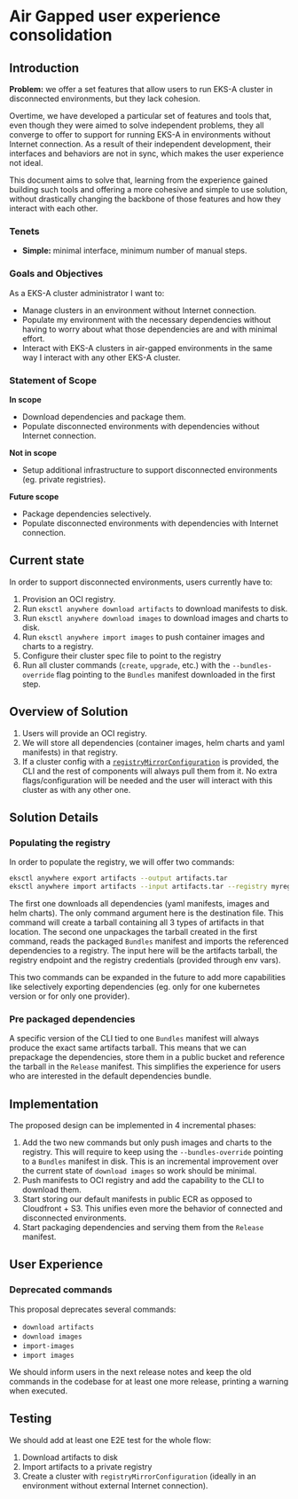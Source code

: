 # Air Gapped user experience consolidation

## Introduction

**Problem:** we offer a set features that allow users to run EKS-A cluster in disconnected environments, but they lack cohesion.

Overtime, we have developed a particular set of features and tools that, even though they were aimed to solve independent problems, they all converge to offer to support for running EKS-A in environments without Internet connection.
As a result of their independent development, their interfaces and behaviors are not in sync, which makes the user experience not ideal.

This document aims to solve that, learning from the experience gained building such tools and offering a more cohesive and simple to use solution, without drastically changing the backbone of those features and how they interact with each other.

### Tenets

* ****Simple:**** minimal interface, minimum number of manual steps.

### Goals and Objectives

As a EKS-A cluster administrator I want to:

* Manage clusters in an environment without Internet connection.
* Populate my environment with the necessary dependencies without having to worry about what those dependencies are and with minimal effort.
* Interact with EKS-A clusters in air-gapped environments in the same way I interact with any other EKS-A cluster.

### Statement of Scope

**In scope**
* Download dependencies and package them.
* Populate disconnected environments with dependencies without Internet connection.

**Not in scope**
* Setup additional infrastructure to support disconnected environments (eg. private registries).

**Future scope**
* Package dependencies selectively.
* Populate disconnected environments with dependencies with Internet connection.
 
## Current state
In order to support disconnected environments, users currently have to:
1. Provision an OCI registry.
1. Run `eksctl anywhere download artifacts` to download manifests to disk.
1. Run `eksctl anywhere download images` to download images and charts to disk.
1. Run `eksctl anywhere import images` to push container images and charts to a registry.
1. Configure their cluster spec file to point to the registry 
1. Run all cluster commands (`create`, `upgrade`, etc.) with the `--bundles-override` flag pointing to the `Bundles` manifest downloaded in the first step.

## Overview of Solution
1. Users will provide an OCI registry.
1. We will store all dependencies (container images, helm charts and yaml manifests) in that registry.
1. If a cluster config with a [`registryMirrorConfiguration`](https://github.com/aws/eks-anywhere/blob/main/pkg/api/v1alpha1/cluster_types.go#L51) is provided, the CLI and the rest of components will always pull them from it.
No extra flags/configuration will be needed and the user will interact with this cluster as with any other one.

## Solution Details

### Populating the registry

In order to populate the registry, we will offer two commands:
```sh
eksctl anywhere export artifacts --output artifacts.tar
eksctl anywhere import artifacts --input artifacts.tar --registry myregistry.com
```

The first one downloads all dependencies (yaml manifests, images and helm charts). The only command argument here is the destination file. This command will create a tarball containing all 3 types of artifacts in that location.
The second one unpackages the tarball created in the first command, reads the packaged `Bundles` manifest and imports the referenced dependencies to a registry. The input here will be the artifacts tarball, the registry endpoint and the registry credentials (provided through env vars).

This two commands can be expanded in the future to add more capabilities like selectively exporting dependencies (eg. only for one kubernetes version or for only one provider).

### Pre packaged dependencies

A specific version of the CLI tied to one `Bundles` manifest will always produce the exact same artifacts tarball.
This means that we can prepackage the dependencies, store them in a public bucket and reference the tarball in the `Release` manifest.
This simplifies the experience for users who are interested in the default dependencies bundle.

## Implementation

The proposed design can be implemented in 4 incremental phases:
1. Add the two new commands but only push images and charts to the registry. This will require to keep using the `--bundles-override` pointing to a `Bundles` manifest in disk. This is an incremental improvement over the current state of `download images` so work should be minimal.
2. Push manifests to OCI registry and add the capability to the CLI to download them.
3. Start storing our default manifests in public ECR as opposed to Cloudfront + S3. This unifies even more the behavior of connected and disconnected environments.
4. Start packaging dependencies and serving them from the `Release` manifest.

## User Experience

### Deprecated commands
This proposal deprecates several commands:
* `download artifacts`
* `download images`
* `import-images`
* `import images`

We should inform users in the next release notes and keep the old commands in the codebase for at least one more release, printing a warning when executed.

## Testing

We should add at least one E2E test for the whole flow:
1. Download artifacts to disk
1. Import artifacts to a private registry
1. Create a cluster with `registryMirrorConfiguration` (ideally in an environment without external Internet connection).